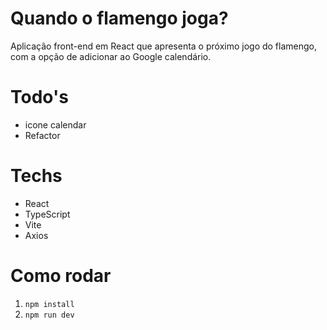 # Quando o flamengo joga?

Aplicação front-end em React que apresenta o próximo jogo do flamengo, com a opção de adicionar ao Google calendário.

# Todo's

- icone calendar
- Refactor

# Techs

- React
- TypeScript
- Vite
- Axios

# Como rodar

1. `npm install`
1. `npm run dev`
